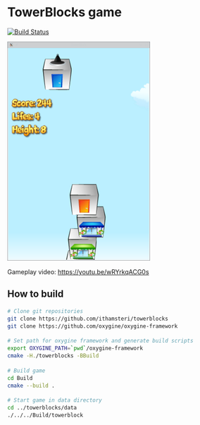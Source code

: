 # TowerBlocks game

[![Build Status](https://www.travis-ci.org/ithamsteri/towerblocks.svg?branch=master)](https://www.travis-ci.org/ithamsteri/towerblocks)

![alt text](screenshot.png "screenshot")

Gameplay video: https://youtu.be/wRYrkqACG0s

## How to build

```bash
# Clone git repositories
git clone https://github.com/ithamsteri/towerblocks
git clone https://github.com/oxygine/oxygine-framework

# Set path for oxygine framework and generate build scripts
export OXYGINE_PATH=`pwd`/oxygine-framework
cmake -H./towerblocks -BBuild

# Build game
cd Build
cmake --build .

# Start game in data directory
cd ../towerblocks/data
./../../Build/towerblock
```